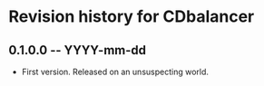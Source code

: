 # Revision history for CDbalancer

## 0.1.0.0 -- YYYY-mm-dd

* First version. Released on an unsuspecting world.
